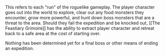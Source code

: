 This refers to each "run" of the roguelike gameplay. The player character goes out into the world to explore, clear out any food monsters they encounter, grow more powerful, and hunt down boss monsters that are a threat to the area. Should they fail the expedition and be knocked out, [[The Feastiary Grimoire]] has the ability to extract player character and retreat back to a safe area at the cost of starting over.

Nothing has been determined yet for a final boss or other means of ending an expedition.